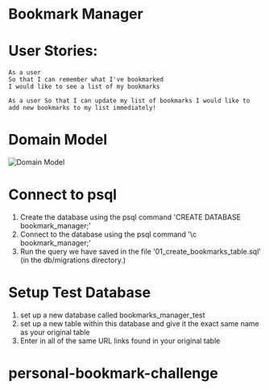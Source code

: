 # Bookmark Manager

# User Stories:

```
As a user
So that I can remember what I've bookmarked
I would like to see a list of my bookmarks
```
```
As a user So that I can update my list of bookmarks I would like to add new bookmarks to my list immediately!
```

# Domain Model

![Domain Model](https://imgur.com/45u0myO)


# Connect to psql
1. Create the database using the psql command 'CREATE DATABASE bookmark_manager;'
2. Connect to the database using the psql command '\c bookmark_manager;'
3. Run the query we have saved in the file '01_create_bookmarks_table.sql' (in the db/migrations directory.)

# Setup Test Database
1. set up a new database called bookmarks_manager_test
2. set up a new table within this database and give it the exact same name as your original table
3. Enter in all of the same URL links found in your original table
# personal-bookmark-challenge
